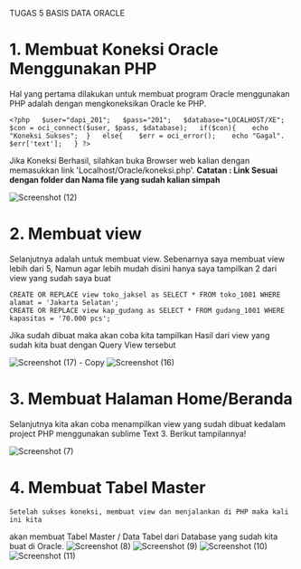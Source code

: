 TUGAS 5 BASIS DATA ORACLE


# 1. Membuat Koneksi Oracle Menggunakan PHP
Hal yang pertama dilakukan untuk membuat program Oracle menggunakan PHP 
adalah dengan mengkoneksikan Oracle ke PHP.

    <?php   $user="dapi_201";   $pass="201";   $database="LOCALHOST/XE";   $con = oci_connect($user, $pass, $database);   if($con){    echo "Koneksi Sukses";  }   else{    $err = oci_error();    echo "Gagal". $err['text'];   } ?>

Jika Koneksi Berhasil, silahkan buka Browser web kalian dengan memasukkan 
link 'Localhost/Oracle/koneksi.php'.
**Catatan : Link Sesuai dengan folder dan Nama file yang sudah kalian simpah**
    
![Screenshot (12)](https://user-images.githubusercontent.com/95658885/144950848-8339b7de-4e4e-47e5-a73f-0c10a22931b8.png)

    
# 2. Membuat view
Selanjutnya adalah untuk membuat view. Sebenarnya saya membuat view lebih dari 5, Namun agar lebih mudah
disini hanya saya tampilkan 2 dari view yang sudah saya buat

    CREATE OR REPLACE view toko_jaksel as SELECT * FROM toko_1001 WHERE alamat = 'Jakarta Selatan'; 
    CREATE OR REPLACE view kap_gudang as SELECT * FROM gudang_1001 WHERE kapasitas = '70.000 pcs';   
    
Jika sudah dibuat maka akan coba kita tampilkan Hasil dari
view yang sudah kita buat dengan Query View tersebut
   
![Screenshot (17) - Copy](https://user-images.githubusercontent.com/95658885/144948726-01453bb6-c2b9-4581-bf0f-980a80ad4ec6.png)
![Screenshot (16)](https://user-images.githubusercontent.com/95658885/144948960-3e3f00ab-4893-4cf4-8c21-faa8bd72d96b.png)

# 3. Membuat Halaman Home/Beranda
Selanjutnya kita akan coba menampilkan view yang sudah dibuat kedalam project PHP
menggunakan sublime Text 3. Berikut tampilannya!
        
![Screenshot (7)](https://user-images.githubusercontent.com/95658885/144949190-a223e65e-a4ee-4f8a-8888-a2a3c4320c81.png)

# 4. Membuat Tabel Master
    Setelah sukses koneksi, membuat view dan menjalankan di PHP maka kali ini kita 
 akan membuat Tabel Master / Data Tabel dari Database yang sudah kita buat di Oracle.
![Screenshot (8)](https://user-images.githubusercontent.com/95658885/144949510-33a7d498-9fe1-4bbf-8dec-ab42f168118c.png)
![Screenshot (9)](https://user-images.githubusercontent.com/95658885/144949541-7036fc77-4194-4b77-a795-74ee11edc425.png)
![Screenshot (10)](https://user-images.githubusercontent.com/95658885/144949544-b90f5f02-d332-412a-b20d-20ce94c8d991.png)
![Screenshot (11)](https://user-images.githubusercontent.com/95658885/144949546-abe583dc-48a1-4a26-b4d8-18aa6a5bbe59.png)

